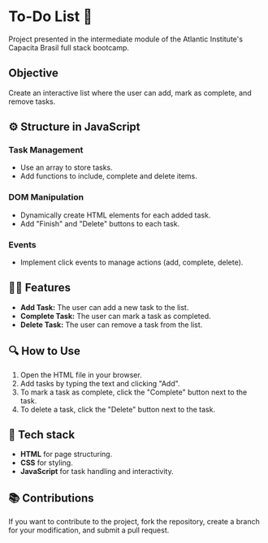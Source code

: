 # To-Do List 📌

Project presented in the intermediate module of the Atlantic Institute's Capacita Brasil full stack bootcamp.

## Objective

Create an interactive list where the user can add, mark as complete, and remove tasks.

## ⚙️ Structure in JavaScript

### Task Management
- Use an array to store tasks.
- Add functions to include, complete and delete items.

### DOM Manipulation
- Dynamically create HTML elements for each added task.
- Add "Finish" and "Delete" buttons to each task.

### Events
- Implement click events to manage actions (add, complete, delete).

## 👩‍💻 Features
- **Add Task:** The user can add a new task to the list.
- **Complete Task:** The user can mark a task as completed.
- **Delete Task:** The user can remove a task from the list.

## 🔍 How to Use
1. Open the HTML file in your browser.
2. Add tasks by typing the text and clicking "Add".
3. To mark a task as complete, click the "Complete" button next to the task.
4. To delete a task, click the "Delete" button next to the task.

## 🔗 Tech stack
- **HTML** for page structuring.
- **CSS** for styling.
- **JavaScript** for task handling and interactivity.

## 📚 Contributions
If you want to contribute to the project, fork the repository, create a branch for your modification, and submit a pull request.